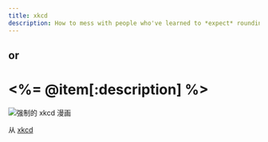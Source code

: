 ```yaml
--- 
title: xkcd
description: How to mess with people who've learned to *expect* rounding errors in floating-point math.
---
```


or
--

<%= @item[:description] %>
====================

![强制的 xkcd 漫画](http://imgs.xkcd.com/comics/e_to_the_pi_minus_pi.png "Obligatory xkcd cartoon")

从 [xkcd](http://www.xkcd.com/217/)
